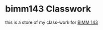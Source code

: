 # bimm143 Classwork

this is a store of my class-work for [BIMM 143](http://sometimesredsometimesblue.com/)
